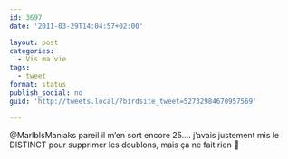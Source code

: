```yaml
---
id: 3697
date: '2011-03-29T14:04:57+02:00'

layout: post
categories:
  - Vis ma vie
tags:
  - tweet
format: status
publish_social: no
guid: 'http://tweets.local/?birdsite_tweet=52732984670957569'

---
```


@MarlbIsManiaks pareil il m’en sort encore 25…. j’avais justement mis le DISTINCT pour supprimer les doublons, mais ça ne fait rien 🙁